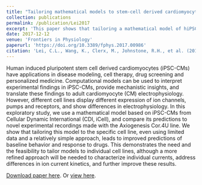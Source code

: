 ```yaml
---
title: "Tailoring mathematical models to stem-cell derived cardiomyocyte lines can improve predictions of drug-induced changes to their electrophysiology"
collection: publications
permalink: /publication/Lei2017
excerpt: 'This paper shows that tailoring a mathematical model of hiPSC-CMs to a specific cell line, even using limited data and a relatively simple approach, leads to improved predictions of baseline behavior and response to drugs.'
date: 2017-12-12
venue: 'Frontiers in Physiology'
paperurl: 'https://doi.org/10.3389/fphys.2017.00986'
citation: 'Lei, C.L., Wang, K., Clerx, M., Johnstone, R.H., et al. (2017). &quot;Tailoring mathematical models to stem-cell derived cardiomyocyte lines can improve predictions of drug-induced changes to their electrophysiology.&quot; <i>Frontiers in Physiology</i>, 8, 986.'
---
```

Human induced pluripotent stem cell derived cardiomyocytes (iPSC-CMs) have applications in disease modeling, cell therapy, drug screening and personalized medicine.
Computational models can be used to interpret experimental findings in iPSC-CMs, provide mechanistic insights, and translate these findings to adult cardiomyocyte (CM) electrophysiology.
However, different cell lines display different expression of ion channels, pumps and receptors, and show differences in electrophysiology.
In this exploratory study, we use a mathematical model based on iPSC-CMs from Cellular Dynamic International (CDI, iCell), and compare its predictions to novel experimental recordings made with the Axiogenesis Cor.4U line.
We show that tailoring this model to the specific cell line, even using limited data and a relatively simple approach, leads to improved predictions of baseline behavior and response to drugs.
This demonstrates the need and the feasibility to tailor models to individual cell lines, although a more refined approach will be needed to characterize individual currents, address differences in ion current kinetics, and further improve these results.

[Download paper here](http://chonlei.github.io/files/Lei2017.pdf). Or [view here](https://doi.org/10.3389/fphys.2017.00986).


